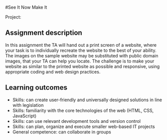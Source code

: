 #See It Now Make It

Project:

## Assignment description
In this assignment the TA will hand out a print screen of a website, where your task is to individually 
recreate the website to the best of your ability. The images on the sample website may be substituted 
with public domain images, that your TA can help you locate. The challenge is to make your website as 
similar to the printed website as possible and responsive, using appropriate coding and web design 
practices.

## Learning outcomes
* Skills: can create user-friendly and universally designed solutions in line with legislation
* Skills: familiarity with the core technologies of the web (HTML, CSS, JavaScript)
* Skills: can use relevant development tools and version control
* Skills: can plan, organize and execute smaller web-based IT projects
* General competence: can collaborate in groups
